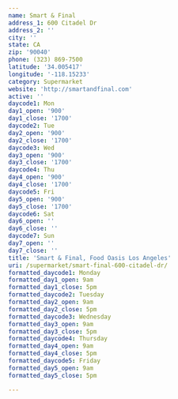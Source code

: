 ```yaml
---
name: Smart & Final
address_1: 600 Citadel Dr
address_2: ''
city: ''
state: CA
zip: '90040'
phone: (323) 869-7500
latitude: '34.005417'
longitude: '-118.15233'
category: Supermarket
website: 'http://smartandfinal.com'
active: ''
daycode1: Mon
day1_open: '900'
day1_close: '1700'
daycode2: Tue
day2_open: '900'
day2_close: '1700'
daycode3: Wed
day3_open: '900'
day3_close: '1700'
daycode4: Thu
day4_open: '900'
day4_close: '1700'
daycode5: Fri
day5_open: '900'
day5_close: '1700'
daycode6: Sat
day6_open: ''
day6_close: ''
daycode7: Sun
day7_open: ''
day7_close: ''
title: 'Smart & Final, Food Oasis Los Angeles'
uri: /supermarket/smart-final-600-citadel-dr/
formatted_daycode1: Monday
formatted_day1_open: 9am
formatted_day1_close: 5pm
formatted_daycode2: Tuesday
formatted_day2_open: 9am
formatted_day2_close: 5pm
formatted_daycode3: Wednesday
formatted_day3_open: 9am
formatted_day3_close: 5pm
formatted_daycode4: Thursday
formatted_day4_open: 9am
formatted_day4_close: 5pm
formatted_daycode5: Friday
formatted_day5_open: 9am
formatted_day5_close: 5pm

---
```

